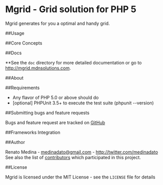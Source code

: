 # Mgrid - Grid solution for PHP 5

Mgrid generates for you a optimal and handy grid.

##Usage


##Core Concepts


##Docs

**See the `doc` directory for more detailed documentation or go to http://mgrid.mdnsolutions.com.



##About


##Requirements

- Any flavor of PHP 5.0 or above should do
- [optional] PHPUnit 3.5+ to execute the test suite (phpunit --version)

##Submitting bugs and feature requests

Bugs and feature request are tracked on [GitHub](http://mgrid.mdnsolutions.com/issues)

##Frameworks Integration

##Author

Renato Medina - <medinadato@gmail.com> - <http://twitter.com/medinadato><br />
See also the list of [contributors](https://github.com/medinadato/mgrid/contributors) which participated in this project.

##License

Mgrid is licensed under the MIT License - see the `LICENSE` file for details



